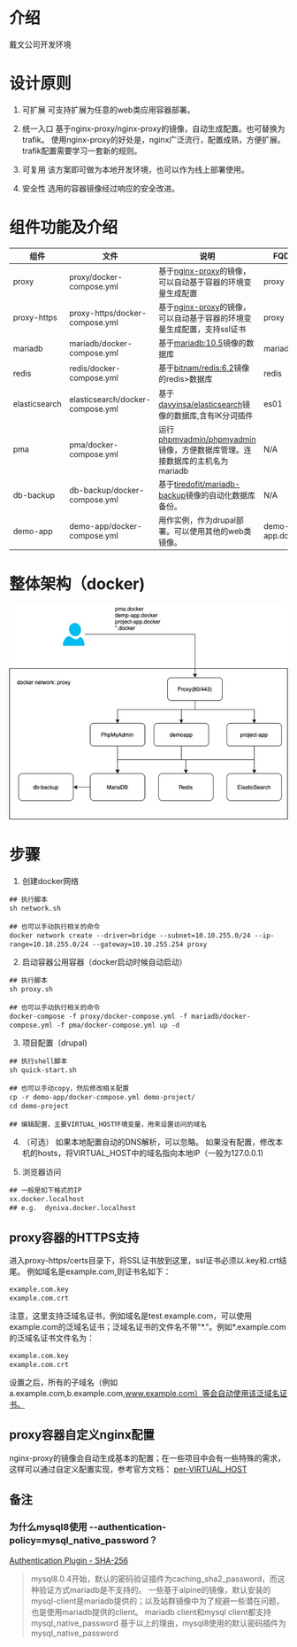 # 介绍
戴文公司开发环境

# 设计原则
1. 可扩展
    可支持扩展为任意的web类应用容器部署。

2. 统一入口
    基于nginx-proxy/nginx-proxy的镜像，自动生成配置。也可替换为trafik。
    使用nginx-proxy的好处是，nginx广泛流行，配置成熟，方便扩展。trafik配置需要学习一套新的规则。

3. 可复用
    该方案即可做为本地开发环境，也可以作为线上部署使用。

4. 安全性
    选用的容器镜像经过响应的安全改进。

# 组件功能及介绍
|组件|文件|说明|FQDN|
|---|---|---|--|
|proxy|proxy/docker-compose.yml|基于[nginx-proxy](https://hub.docker.com/r/jwilder/nginx-proxy)的镜像，可以自动基于容器的环境变量生成配置|proxy|
|proxy-https|proxy-https/docker-compose.yml|基于[nginx-proxy](https://hub.docker.com/r/jwilder/nginx-proxy)的镜像，可以自动基于容器的环境变量生成配置，支持ssl证书|proxy|
|mariadb|mariadb/docker-compose.yml|基于[mariadb:10.5](https://hub.docker.com/r/wodby/mariadb)镜像的数据库|mariadb|
|redis|redis/docker-compose.yml|基于[bitnam/redis:6.2](https://hub.docker.com/r/wodby/redis)镜像的redis>数据库|redis|
|elasticsearch|elasticsearch/docker-compose.yml|基于[davyinsa/elasticsearch](https://hub.docker.com/r/davyinsa/elasticsearch-ik)镜像的数据库,含有IK分词插件|es01|
|pma|pma/docker-compose.yml|运行[phpmyadmin/phpmyadmin](https://hub.docker.com/r/phpmyadmin/phpmyadmin)镜像，方便数据库管理。连接数据库的主机名为mariadb|N/A|
|db-backup|db-backup/docker-compose.yml|基于[tiredofit/mariadb-backup](https://hub.docker.com/r/tiredofit/db-backup)镜像的自动化数据库备份。|N/A|
|demo-app|demo-app/docker-compose.yml|用作实例，作为drupal部署。可以使用其他的web类镜像。|demo-app.docker|

# 整体架构（docker)
![](https://github.com/davyin-co/davyin-docker-dev/raw/master/nginx-proxy.jpg)
# 步骤
1. 创建docker网络
``` shell
## 执行脚本
sh network.sh

## 也可以手动执行相关的命令
docker network create --driver=bridge --subnet=10.10.255.0/24 --ip-range=10.10.255.0/24 --gateway=10.10.255.254 proxy
```

2. 启动容器公用容器（docker启动时候自动启动）
```shell
## 执行脚本
sh proxy.sh

## 也可以手动执行相关的命令
docker-compose -f proxy/docker-compose.yml -f mariadb/docker-compose.yml -f pma/docker-compose.yml up -d
```

3. 项目配置（drupal)
```shell
## 执行shell脚本
sh quick-start.sh

## 也可以手动copy，然后修改相关配置
cp -r demo-app/docker-compose.yml demo-project/
cd demo-project

## 编辑配置，主要VIRTUAL_HOST环境变量，用来设置访问的域名
```

4. （可选）
如果本地配置自动的DNS解析，可以忽略。
如果没有配置，修改本机的hosts，将VIRTUAL_HOST中的域名指向本地IP（一般为127.0.0.1)

5. 浏览器访问
```shell
## 一般是如下格式的IP
xx.docker.localhost   
## e.g.  dyniva.docker.localhost
```

## proxy容器的HTTPS支持
进入proxy-https/certs目录下，将SSL证书放到这里，ssl证书必须以.key和.crt结尾。
例如域名是example.com,则证书名如下：
```
example.com.key
example.com.crt
```
注意，这里支持泛域名证书，例如域名是test.example.com，可以使用example.com的泛域名证书；泛域名证书的文件名不带"\*."。例如*.example.com的泛域名证书文件名为：

```
example.com.key
example.com.crt
```
设置之后，所有的子域名（例如a.example.com,b.example.com,www.example.com）等会自动使用该泛域名证书。

## proxy容器自定义nginx配置
nginx-proxy的镜像会自动生成基本的配置；在一些项目中会有一些特殊的需求，这样可以通过自定义配置实现，参考官方文档：
[per-VIRTUAL_HOST](https://github.com/nginx-proxy/nginx-proxy#per-virtual_host)

## 备注

### 为什么mysql8使用 --authentication-policy=mysql_native_password？
[Authentication Plugin - SHA-256](https://mariadb.com/kb/en/authentication-plugin-sha-256/)
> mysql8.0.4开始，默认的密码验证插件为caching_sha2_password，而这种验证方式mariadb是不支持的。
> 一些基于alpine的镜像，默认安装的mysql-client是mariadb提供的；以及站群镜像中为了规避一些潜在问题，也是使用mariadb提供的client。
> mariadb client和mysql client都支持mysql_native_password
> 基于以上的理由，mysql8使用的默认密码插件为mysql_native_password
